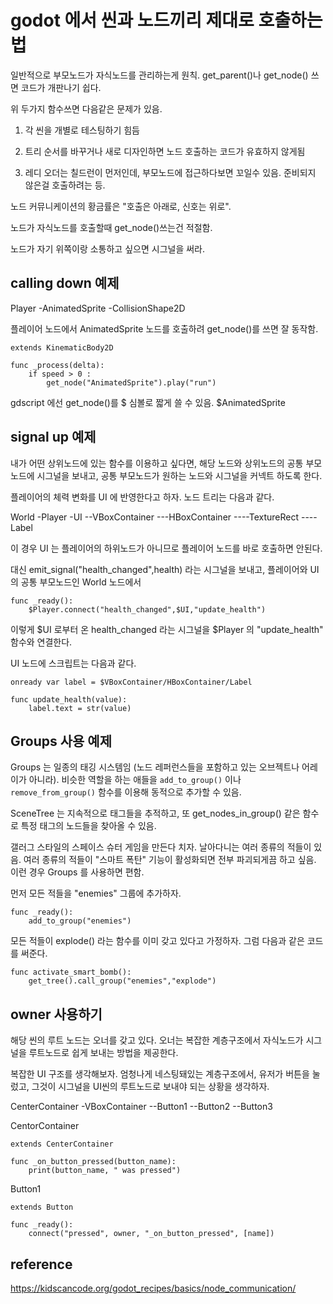 # godot 에서 씬과 노드끼리 제대로 호출하는법

일반적으로 부모노드가 자식노드를 관리하는게 원칙. get_parent()나 get_node() 쓰면 코드가 개판나기 쉽다. 

위 두가지 함수쓰면 다음같은 문제가 있음.

1. 각 씬을 개별로 테스팅하기 힘듬

2. 트리 순서를 바꾸거나 새로 디자인하면 노드 호출하는 코드가 유효하지 않게됨

3. 레디 오더는 칠드런이 먼저인데, 부모노드에 접근하다보면 꼬일수 있음. 준비되지 않은걸 호출하려는 등.

노드 커뮤니케이션의 황금률은 "호출은 아래로, 신호는 위로".

노드가 자식노드를 호출할때 get_node()쓰는건 적절함.

노드가 자기 위쪽이랑 소통하고 싶으면 시그널을 써라.

## calling down 예제

Player
-AnimatedSprite
-CollisionShape2D

플레이어 노드에서 AnimatedSprite 노드를 호출하려 get_node()를 쓰면 잘 동작함.

```
extends KinematicBody2D

func _process(delta):
    if speed > 0 :
        get_node("AnimatedSprite").play("run")
```

gdscript 에선 get_node()를 $ 심볼로 짧게 쓸 수 있음. $AnimatedSprite

## signal up 예제

내가 어떤 상위노드에 있는 함수를 이용하고 싶다면, 해당 노드와 상위노드의 공통 부모 노드에 시그널을 보내고, 공통 부모노드가 원하는 노드와 시그널을 커넥트 하도록 한다.

플레이어의 체력 변화를 UI 에 반영한다고 하자. 노드 트리는 다음과 같다.

World
-Player
-UI
--VBoxContainer
---HBoxContainer
----TextureRect
----Label

이 경우 UI 는 플레이어의 하위노드가 아니므로 플레이어 노드를 바로 호출하면 안된다. 

대신 emit_signal("health_changed",health) 라는 시그널을 보내고, 플레이어와 UI 의 공통 부모노드인 World 노드에서 

```
func _ready():
    $Player.connect("health_changed",$UI,"update_health")
```
이렇게 $UI 로부터 온 health_changed 라는 시그널을 $Player 의 "update_health" 함수와 연결한다.

UI 노드에 스크립트는 다음과 같다.

```
onready var label = $VBoxContainer/HBoxContainer/Label

func update_health(value):
    label.text = str(value)
```

## Groups 사용 예제

Groups 는 일종의 태깅 시스템임 (노드 레퍼런스들을 포함하고 있는 오브젝트나 어레이가 아니라). 비슷한 역할을 하는 애들을 `add_to_group()` 이나 `remove_from_group()` 함수를 이용해 동적으로 추가할 수 있음. 

SceneTree 는 지속적으로 태그들을 추적하고, 또 get_nodes_in_group() 같은 함수로 특정 태그의 노드들을 찾아올 수 있음.

갤러그 스타일의 스페이스 슈터 게임을 만든다 치자. 날아다니는 여러 종류의 적들이 있음. 여러 종류의 적들이 "스마트 폭탄" 기능이 활성화되면 전부 파괴되게끔 하고 싶음. 이런 경우 Groups 를 사용하면 편함.

먼저 모든 적들을 "enemies" 그룹에 추가하자.

```
func _ready():
    add_to_group("enemies")
```

모든 적들이 explode() 라는 함수를 이미 갖고 있다고 가정하자. 그럼 다음과 같은 코드를 써준다.

```
func activate_smart_bomb():
    get_tree().call_group("enemies","explode")
```

## owner 사용하기

해당 씬의 루트 노드는 오너를 갖고 있다. 오너는 복잡한 계층구조에서 자식노드가 시그널을 루트노드로 쉽게 보내는 방법을 제공한다.

복잡한 UI 구조를 생각해보자. 엄청나게 네스팅돼있는 계층구조에서, 유저가 버튼을 눌렀고, 그것이 시그널을 UI씬의 루트노드로 보내야 되는 상황을 생각하자.

CenterContainer
-VBoxContainer
--Button1
--Button2
--Button3

CentorContainer
```
extends CenterContainer

func _on_button_pressed(button_name):
    print(button_name, " was pressed")
```

Button1
```
extends Button

func _ready():
    connect("pressed", owner, "_on_button_pressed", [name])
```



## reference

https://kidscancode.org/godot_recipes/basics/node_communication/